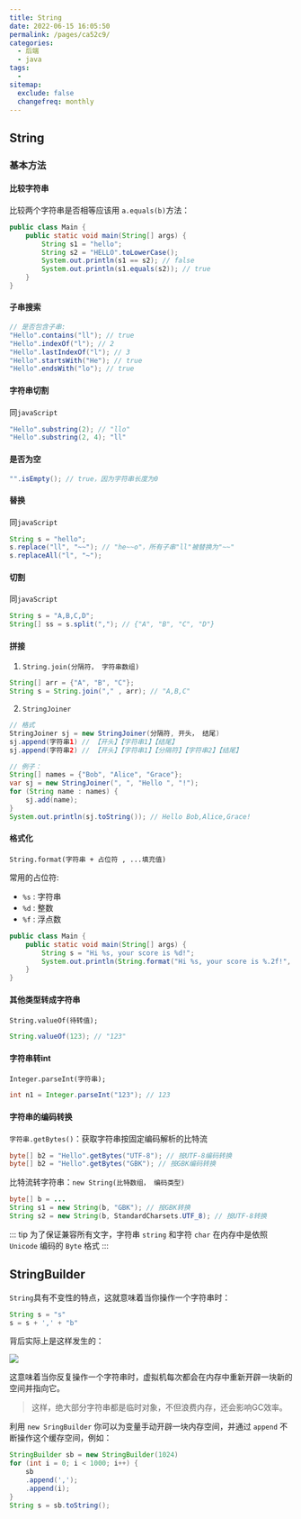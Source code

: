 ```yaml
---
title: String
date: 2022-06-15 16:05:50
permalink: /pages/ca52c9/
categories:
  - 后端
  - java
tags:
  - 
sitemap:
  exclude: false
  changefreq: monthly
---
```


## String

### 基本方法

#### 比较字符串

比较两个字符串是否相等应该用 `a.equals(b)`方法：

```java
public class Main {
    public static void main(String[] args) {
        String s1 = "hello";
        String s2 = "HELLO".toLowerCase();
        System.out.println(s1 == s2); // false
        System.out.println(s1.equals(s2)); // true
    }
}

```

#### 子串搜索

```java
// 是否包含子串:
"Hello".contains("ll"); // true
"Hello".indexOf("l"); // 2
"Hello".lastIndexOf("l"); // 3
"Hello".startsWith("He"); // true
"Hello".endsWith("lo"); // true
```

#### 字符串切割

同`javaScript`

```java
"Hello".substring(2); // "llo"
"Hello".substring(2, 4); "ll"
```

#### 是否为空

```java
"".isEmpty(); // true，因为字符串长度为0
```

#### 替换

同`javaScript`

```java
String s = "hello";
s.replace("ll", "~~"); // "he~~o"，所有子串"ll"被替换为"~~"
s.replaceAll("l", "~"); 
```

#### 切割

同`javaScript`

```java
String s = "A,B,C,D";
String[] ss = s.split(","); // {"A", "B", "C", "D"}
```

#### 拼接

1.  `String.join(分隔符， 字符串数组)`

```java
String[] arr = {"A", "B", "C"};
String s = String.join("," , arr); // "A,B,C"
```

2.  `StringJoiner`

```java
// 格式
StringJoiner sj = new StringJoiner(分隔符, 开头， 结尾)
sj.append(字符串1) // 【开头】【字符串1】【结尾】
sj.append(字符串2) // 【开头】【字符串1】【分隔符】【字符串2】【结尾】

// 例子：
String[] names = {"Bob", "Alice", "Grace"};
var sj = new StringJoiner(", ", "Hello ", "!");
for (String name : names) {
    sj.add(name);
}
System.out.println(sj.toString()); // Hello Bob,Alice,Grace!
```


#### 格式化

`String.format(字符串 + 占位符 , ...填充值)`

常用的占位符:
-   `%s` : 字符串
-   `%d` : 整数
-   `%f` : 浮点数

```java
public class Main {
    public static void main(String[] args) {
        String s = "Hi %s, your score is %d!";
        System.out.println(String.format("Hi %s, your score is %.2f!", "Bob", 59.5));
    }
}
```

#### 其他类型转成字符串

`String.valueOf(待转值);`

```java
String.valueOf(123); // "123"
```

#### 字符串转int

`Integer.parseInt(字符串);`

```java
int n1 = Integer.parseInt("123"); // 123
```

#### 字符串的编码转换

`字符串.getBytes()`：获取字符串按固定编码解析的比特流

```java
byte[] b2 = "Hello".getBytes("UTF-8"); // 按UTF-8编码转换
byte[] b2 = "Hello".getBytes("GBK"); // 按GBK编码转换
```

比特流转字符串：`new String(比特数组， 编码类型)`

```java
byte[] b = ...
String s1 = new String(b, "GBK"); // 按GBK转换
String s2 = new String(b, StandardCharsets.UTF_8); // 按UTF-8转换
```

::: tip
为了保证兼容所有文字，字符串 `string` 和字符 `char` 在内存中是依照 `Unicode` 编码的 `Byte` 格式
:::

## StringBuilder

`String`具有不变性的特点，这就意味着当你操作一个字符串时：

```java
String s = "s"
s = s + ',' + "b"
```

背后实际上是这样发生的：

![](https://linyc.oss-cn-beijing.aliyuncs.com/20220618212633.png)

这意味着当你反复操作一个字符串时，虚拟机每次都会在内存中重新开辟一块新的空间并指向它。

> 这样，绝大部分字符串都是临时对象，不但浪费内存，还会影响GC效率。

利用 `new SringBuilder` 你可以为变量手动开辟一块内存空间，并通过 `append` 不断操作这个缓存空间，例如：

```java
StringBuilder sb = new StringBuilder(1024)
for (int i = 0; i < 1000; i++) {
    sb
    .append(',');
    .append(i);
}
String s = sb.toString();
```